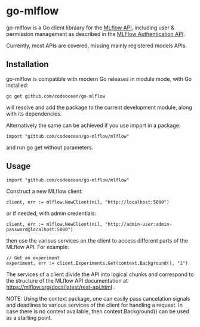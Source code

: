 # go-mlflow

go-mlflow is a Go client libraary for the [MLflow API](https://mlflow.org/docs/latest/rest-api.html), including user & permission management as described in the [MLFlow Authentication API](https://mlflow.org/docs/latest/auth/rest-api.html).

Currently, most APIs are covered, missing mainly registered models APIs.

## Installation

go-mlflow is compatible with modern Go releases in module mode, with Go installed:
```
go get github.com/codeocean/go-mlflow
```
will resolve and add the package to the current development module, along with its dependencies.

Alternatively the same can be achieved if you use import in a package:
```
import "github.com/codeocean/go-mlflow/mlflow"
```
and run go get without parameters.

## Usage

```
import "github.com/codeocean/go-mlflow/mlflow"
```

Construct a new MLflow client:
```
client, err := mlflow.NewClient(nil, "http://localhost:5000")
```
or if needed, with admin credentials:
```
client, err := mlflow.NewClient(nil, "http://admin-user:admin-password@localhost:5000")
```
then use the various services on the client to access different parts of the MLflow API. For example:
```
// Get an experiment
experiment, err := client.Experiments.Get(context.Background(), "1")
```

The services of a client divide the API into logical chunks and correspond to the structure of the MLflow API documentation at https://mlflow.org/docs/latest/rest-api.html .

NOTE: Using the context package, one can easily pass cancelation signals and deadlines to various services of the client for handling a request. In case there is no context available, then context.Background() can be used as a starting point.
